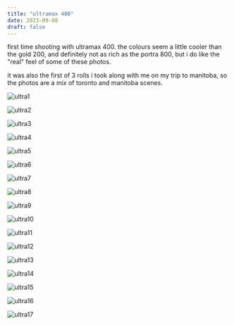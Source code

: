```yaml
---
title: "ultramax 400"
date: 2023-09-08
draft: false
---
```


first time shooting with ultramax 400. the colours seem a little cooler than the gold 200, and definitely not as rich as the portra 800, but i do like the "real" feel of some of these photos.

it was also the first of 3 rolls i took along with me on my trip to manitoba, so the photos are a mix of toronto and manitoba scenes.

![ultra1](/R1-06603-0003.jpg)

![ultra2](/R1-06603-0004.jpg)

![ultra3](/R1-06603-0006.jpg)

![ultra4](/R1-06603-0008.jpg)

![ultra5](/R1-06603-0010.jpg)

![ultra6](/R1-06603-0012.jpg)

![ultra7](/R1-06603-0013.jpg)

![ultra8](/R1-06603-0014.jpg)

![ultra9](/R1-06603-0019.jpg)

![ultra10](/R1-06603-0022.jpg)

![ultra11](/R1-06603-0026.jpg)

![ultra12](/R1-06603-0031.jpg)

![ultra13](/R1-06603-0027.jpg)

![ultra14](/R1-06603-0028.jpg)

![ultra15](/R1-06603-0035.jpg)

![ultra16](/R1-06603-0037.jpg)

![ultra17](/R1-06603-0036.jpg)
